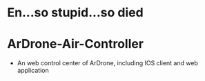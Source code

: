 En...so stupid...so died
=======
ArDrone-Air-Controller
======================

* An web control center of ArDrone, including IOS client and web application
